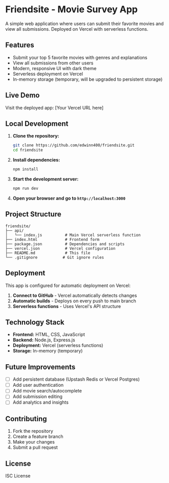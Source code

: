 # Friendsite - Movie Survey App

A simple web application where users can submit their favorite movies and view all submissions. Deployed on Vercel with serverless functions.

## Features

- Submit your top 5 favorite movies with genres and explanations
- View all submissions from other users
- Modern, responsive UI with dark theme
- Serverless deployment on Vercel
- In-memory storage (temporary, will be upgraded to persistent storage)

## Live Demo

Visit the deployed app: [Your Vercel URL here]

## Local Development

1. **Clone the repository:**
   ```bash
   git clone https://github.com/edwinn400/friendsite.git
   cd friendsite
   ```

2. **Install dependencies:**
   ```bash
   npm install
   ```

3. **Start the development server:**
   ```bash
   npm run dev
   ```

4. **Open your browser and go to `http://localhost:3000`**

## Project Structure

```
friendsite/
├── api/
│   └── index.js          # Main Vercel serverless function
├── index.html            # Frontend form
├── package.json          # Dependencies and scripts
├── vercel.json           # Vercel configuration
├── README.md             # This file
└── .gitignore           # Git ignore rules
```

## Deployment

This app is configured for automatic deployment on Vercel:

1. **Connect to GitHub** - Vercel automatically detects changes
2. **Automatic builds** - Deploys on every push to main branch
3. **Serverless functions** - Uses Vercel's API structure

## Technology Stack

- **Frontend:** HTML, CSS, JavaScript
- **Backend:** Node.js, Express.js
- **Deployment:** Vercel (serverless functions)
- **Storage:** In-memory (temporary)

## Future Improvements

- [ ] Add persistent database (Upstash Redis or Vercel Postgres)
- [ ] Add user authentication
- [ ] Add movie search/autocomplete
- [ ] Add submission editing
- [ ] Add analytics and insights

## Contributing

1. Fork the repository
2. Create a feature branch
3. Make your changes
4. Submit a pull request

## License

ISC License
